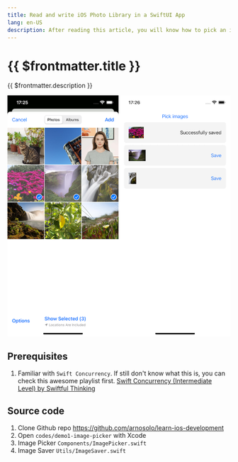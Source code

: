 ```yaml
---
title: Read and write iOS Photo Library in a SwiftUI App
lang: en-US
description: After reading this article, you will know how to pick an image from iOS Photo Library and also save an image to Photo Library with a few lines of codes in a SwiftUI App.
---
```


# {{ $frontmatter.title }}

{{ $frontmatter.description }}

![picture 1](assets/c32a524a9aed70b0bc6c9e8af258553cd948c323e83bf0175cf323a730aaaea7.png)

## Prerequisites

1. Familiar with `Swift Concurrency`. If still don't know what this is, you can check this awesome playlist first. [Swift Concurrency (Intermediate Level) by Swiftful Thinking](https://www.youtube.com/playlist?list=PLwvDm4Vfkdphr2Dl4sY4rS9PLzPdyi8PM) 

## Source code

1. Clone Github repo https://github.com/arnosolo/learn-ios-development
2. Open `codes/demo1-image-picker` with Xcode
3. Image Picker `Components/ImagePicker.swift`
4. Image Saver `Utils/ImageSaver.swift`